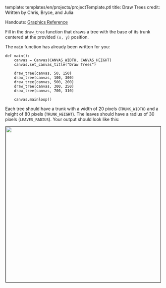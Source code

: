 template: templates/en/projects/projectTemplate.ptl
title: Draw Trees
credit: Written by Chris, Bryce, and Julia

Handouts: [Graphics Reference]({{pathToRoot}}en/resources/graphics.html)<br/>

Fill in the `draw_tree` function that draws a tree with the base of its trunk centered at the provided `(x, y)` position.

The `main` function has already been written for you:

```
def main():
    canvas = Canvas(CANVAS_WIDTH, CANVAS_HEIGHT)
    canvas.set_canvas_title("Draw Trees")

    draw_tree(canvas, 50, 150)
    draw_tree(canvas, 100, 300)
    draw_tree(canvas, 500, 200)
    draw_tree(canvas, 300, 250)
    draw_tree(canvas, 700, 310)

    canvas.mainloop()
```

Each tree should have a trunk with a width of 20 pixels (`TRUNK_WIDTH`) and a height of 80 pixels (`TRUNK_HEIGHT`). The leaves should have a radius of 30 pixels (`LEAVES_RADIUS`). Your output should look like this:

<center>
<img style="width:500px; border: 1px solid black" src="{{pathToRoot}}img/projects/drawTrees/demo.png">	
</center>

